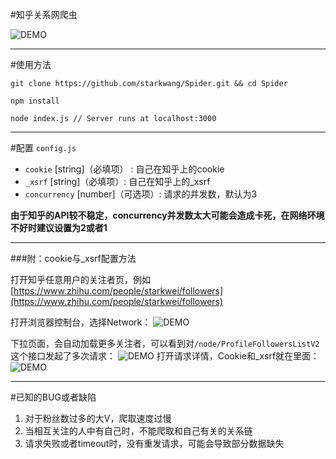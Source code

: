 #知乎关系网爬虫

![DEMO](https://github.com/starkwang/Spider/blob/master/demo.png?raw=true)

------
#使用方法
```
git clone https://github.com/starkwang/Spider.git && cd Spider

npm install

node index.js // Server runs at localhost:3000
```
------
#配置
`config.js`

- `cookie` [string]（必填项） : 自己在知乎上的cookie
- `_xsrf` [string]（必填项）: 自己在知乎上的_xsrf
- `concurrency` [number]（可选项）: 请求的并发数，默认为3

**由于知乎的API较不稳定，concurrency并发数太大可能会造成卡死，在网络环境不好时建议设置为2或者1**

------

###附：cookie与_xsrf配置方法

打开知乎任意用户的关注者页，例如[https://www.zhihu.com/people/starkwei/followers](https://www.zhihu.com/people/starkwei/followers)

打开浏览器控制台，选择Network：
![DEMO](https://github.com/starkwang/Zhihu-Spider/blob/master/img/Snip20160323_1.png?raw=true)

下拉页面，会自动加载更多关注者，可以看到对`/node/ProfileFollowersListV2`这个接口发起了多次请求：
![DEMO](https://github.com/starkwang/Zhihu-Spider/blob/master/img/Snip20160323_2.png?raw=true)
打开请求详情，Cookie和_xsrf就在里面：
![DEMO](https://github.com/starkwang/Zhihu-Spider/blob/master/img/Snip20160323_3.png?raw=true)


------

#已知的BUG或者缺陷

1. 对于粉丝数过多的大V，爬取速度过慢
2. 当相互关注的人中有自己时，不能爬取和自己有关的关系链
3. 请求失败或者timeout时，没有重发请求，可能会导致部分数据缺失
